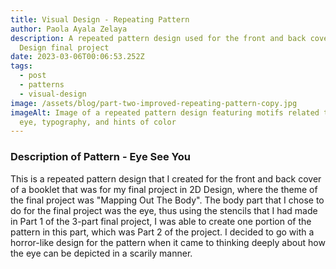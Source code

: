 ```yaml
---
title: Visual Design - Repeating Pattern
author: Paola Ayala Zelaya
description: A repeated pattern design used for the front and back cover for 2D
  Design final project
date: 2023-03-06T00:06:53.252Z
tags:
  - post
  - patterns
  - visual-design
image: /assets/blog/part-two-improved-repeating-pattern-copy.jpg
imageAlt: Image of a repeated pattern design featuring motifs related to the
  eye, typography, and hints of color
---
```

### D﻿escription of Pattern - Eye See You

T﻿his is a repeated pattern design that I created for the front and back cover of a booklet that was for my final project in 2D Design, where the theme of the final project was "Mapping Out The Body". The body part that I chose to do for the final project was the eye, thus using the stencils that I had made in Part 1 of the 3-part final project, I was able to create one portion of the pattern in this part, which was Part 2 of the project. I decided to go with a horror-like design for the pattern when it came to thinking deeply about how the eye can be depicted in a scarily manner.